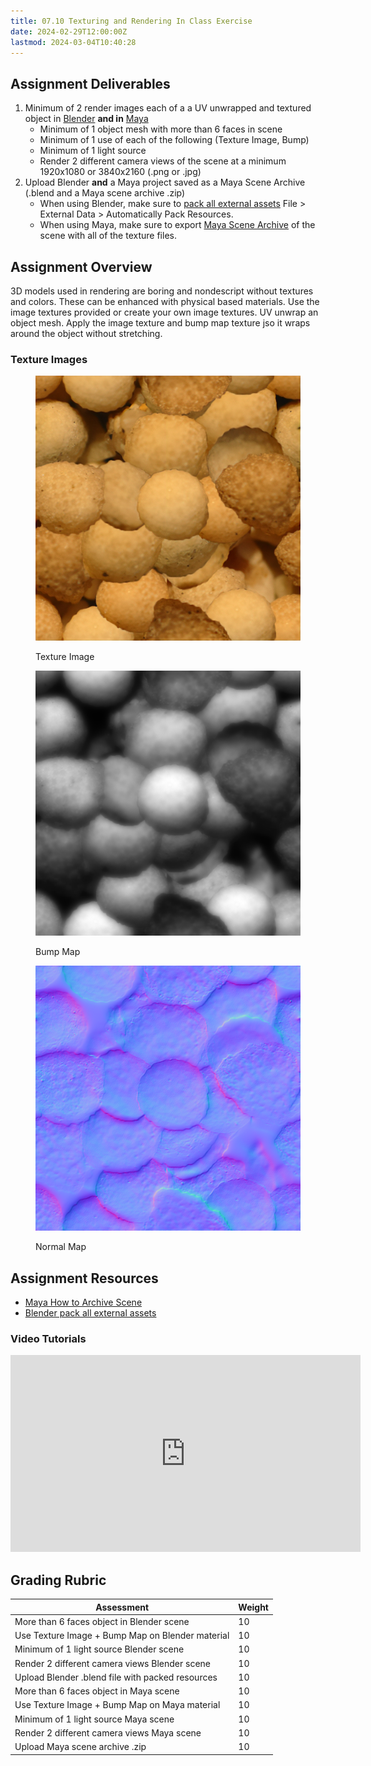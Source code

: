 ```yaml
---
title: 07.10 Texturing and Rendering In Class Exercise
date: 2024-02-29T12:00:00Z
lastmod: 2024-03-04T10:40:28
---
```


## Assignment Deliverables

1. Minimum of 2 render images each of a a UV unwrapped and textured object in [Blender](../../../../3d-modeling/blender/blender.md) **and in** [Maya](../../../../3d-modeling/maya/maya.md)
   - Minimum of 1 object mesh with more than 6 faces in scene
   - Minimum of 1 use of each of the following (Texture Image, Bump)
   - Minimum of 1 light source
   - Render 2 different camera views of the scene at a minimum 1920x1080 or 3840x2160 (.png or .jpg)
2. Upload Blender **and** a Maya project saved as a Maya Scene Archive
   (.blend and a Maya scene archive .zip)
   - When using Blender, make sure to [pack all external assets](https://docs.blender.org/manual/en/latest/files/blend/packed_data.html) File > External Data > Automatically Pack Resources.
   - When using Maya, make sure to export [Maya Scene Archive](https://youtu.be/gic-kMWKjNI) of the scene with all of the texture files.

## Assignment Overview

3D models used in rendering are boring and nondescript without textures and colors. These can be enhanced with physical based materials. Use the image textures provided or create your own image textures. UV unwrap an object mesh. Apply the image texture and bump map texture jso it wraps around the object without stretching.

### Texture Images

<div class="gallery-grid">
<figure>

[![Shell Texture](./shell-texture.png)](./shell-texture.png)

<figcaption>

Texture Image

</figcaption>
</figure>
<figure>

[![Shell Texture Bump Map](./shell-texture-bump-map.png)](./shell-texture-bump-map.png)

<figcaption>

Bump Map

</figcaption>
</figure>
<figure>

[![Shell Texture Normal Map](./shell-texture-normal-map.png)](./shell-texture-normal-map.png)

<figcaption>

Normal Map

</figcaption>
</figure>
</div>

## Assignment Resources

- [Maya How to Archive Scene](https://youtu.be/gic-kMWKjNI)
- [Blender pack all external assets](https://docs.blender.org/manual/en/latest/files/blend/packed_data.html)

### Video Tutorials

<div class="video-grid">
<div class="iframe-16-9-container">
<iframe class="youTubeIframe" width="560" height="315" src="https://www.youtube.com/embed/OOmQNgawF8c?si=qkpRun0uEaGDfp2e" title="YouTube video player" frameborder="0" allow="accelerometer; autoplay; clipboard-write; encrypted-media; gyroscope; picture-in-picture; web-share" allowfullscreen></iframe>
</div>
</div>

## Grading Rubric

<div class="responsive-table-markdown">

| Assessment                                       | Weight |
| ------------------------------------------------ | ------ |
| More than 6 faces object in Blender scene        | 10     |
| Use Texture Image + Bump Map on Blender material | 10     |
| Minimum of 1 light source Blender scene          | 10     |
| Render 2 different camera views Blender scene    | 10     |
| Upload Blender .blend file with packed resources | 10     |
| More than 6 faces object in Maya scene           | 10     |
| Use Texture Image + Bump Map on Maya material    | 10     |
| Minimum of 1 light source Maya scene             | 10     |
| Render 2 different camera views Maya scene       | 10     |
| Upload Maya scene archive .zip                   | 10     |

</div>
